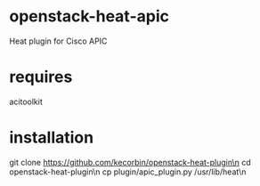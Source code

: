 openstack-heat-apic
====================

Heat plugin for Cisco APIC

requires
====================

acitoolkit


installation
====================
git clone https://github.com/kecorbin/openstack-heat-plugin\n
cd openstack-heat-plugin\n
cp plugin/apic_plugin.py /usr/lib/heat\n